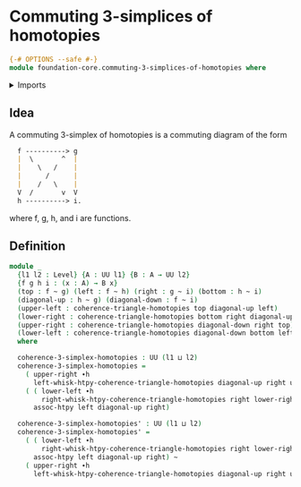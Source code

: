 # Commuting 3-simplices of homotopies

```agda
{-# OPTIONS --safe #-}
module foundation-core.commuting-3-simplices-of-homotopies where
```

<details><summary>Imports</summary>

```agda
open import foundation-core.commuting-triangles-of-homotopies
open import foundation-core.homotopies
open import foundation-core.universe-levels
```

</details>

## Idea

A commuting 3-simplex of homotopies is a commuting diagram of the form

```md
  f ----------> g
  |  \       ^  |
  |    \   /    |
  |      /      |
  |    /   \    |
  V  /       v  V
  h ----------> i.
```

where f, g, h, and i are functions.

## Definition

```agda
module _
  {l1 l2 : Level} {A : UU l1} {B : A → UU l2}
  {f g h i : (x : A) → B x}
  (top : f ~ g) (left : f ~ h) (right : g ~ i) (bottom : h ~ i)
  (diagonal-up : h ~ g) (diagonal-down : f ~ i)
  (upper-left : coherence-triangle-homotopies top diagonal-up left)
  (lower-right : coherence-triangle-homotopies bottom right diagonal-up)
  (upper-right : coherence-triangle-homotopies diagonal-down right top)
  (lower-left : coherence-triangle-homotopies diagonal-down bottom left)
  where

  coherence-3-simplex-homotopies : UU (l1 ⊔ l2)
  coherence-3-simplex-homotopies =
    ( upper-right ∙h
      left-whisk-htpy-coherence-triangle-homotopies diagonal-up right upper-left) ~
    ( ( lower-left ∙h
        right-whisk-htpy-coherence-triangle-homotopies right lower-right left) ∙h
      assoc-htpy left diagonal-up right)

  coherence-3-simplex-homotopies' : UU (l1 ⊔ l2)
  coherence-3-simplex-homotopies' =
    ( ( lower-left ∙h
        right-whisk-htpy-coherence-triangle-homotopies right lower-right left) ∙h
      assoc-htpy left diagonal-up right) ~
    ( upper-right ∙h
      left-whisk-htpy-coherence-triangle-homotopies diagonal-up right upper-left)
```
